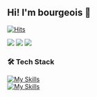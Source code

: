 ## Hi! I'm bourgeois 👋

[![Hits](https://hits.seeyoufarm.com/api/count/incr/badge.svg?url=https%3A%2F%2Fgithub.com%2Fbourgeois46&count_bg=%23B1C978&title_bg=%23000000&icon=&icon_color=%23E7E7E7&title=%F0%9F%91%80++Today%27s+Visits+%2F+Total+Visits&edge_flat=false)](https://hits.seeyoufarm.com)

  <a href="https://velog.io/@bourgeois46"><img src="https://img.shields.io/badge/Tech%20Blog-11B48A?style=flat-square&logo=Vimeo&logoColor=white&link=https://velog.io/@hyeinisfree"/></a>
  <a href="juahsome2795@gmail.com"><img src="https://img.shields.io/badge/Gmail-d14836?style=flat-square&logo=Gmail&logoColor=white&link=kimhyein7110@gmail.com"/></a>
  <a href="https://www.instagram.com/bou_rgeois46"><img src="https://img.shields.io/badge/Instagram-E4405F?style=flat-square&logo=Instagram&logoColor=white"/></a>

  <h3>🛠 Tech Stack </h3>

  [![My Skills](https://skillicons.dev/icons?i=git,notion,figma,discord,vscode,visualstudio,eclipse,html,css,js,ts,python,c,java )](https://skillicons.dev)<br>
  [![My Skills](https://skillicons.dev/icons?i=react,tailwind,firebase,linux,docker,aws)](https://skillicons.dev)
</p>


  



